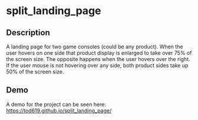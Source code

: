 # split_landing_page

## Description

A landing page for two game consoles (could be any product). When the user hovers on one side that product display is enlarged to take over 75% of the screen size. The opposite happens when the user hovers over the right. If the user mouse is not hovering over any side, both product sides take up 50% of the screen size.

## Demo

A demo for the project can be seen here: https://tod619.github.io/split_landing_page/
